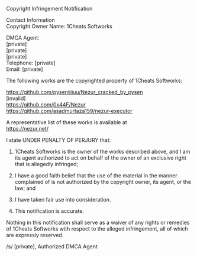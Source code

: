 Copyright Infringement Notification

Contact Information  
Copyright Owner Name: 1Cheats Softworks

DMCA Agent:  
[private]  
[private]  
[private]  
Telephone: [private]  
Email: [private]  

The following works are the copyrighted property of 1Cheats Softworks:

https://github.com/pyseniiiiuu/Nezur_cracked_by_pysen  
[invalid]  
https://github.com/0x44F/Nezur  
https://github.com/asadmurtaza159/nezur-executor

A representative list of these works is available at  
https://nezur.net/

I state UNDER PENALTY OF PERJURY that:  

1. 1Cheats Softworks is the owner of the works described above, and I am its agent authorized to act on behalf of the owner of an exclusive right that is allegedly infringed;

2. I have a good faith belief that the use of the material in the manner complained of is not authorized by the copyright owner, its agent, or the law; and

3. I have taken fair use into consideration.

4. This notification is accurate.

Nothing in this notification shall serve as a waiver of any rights or remedies of 1Cheats Softworks with respect to the alleged infringement, all of which are expressly reserved.

/s/ [private], Authorized DMCA Agent
